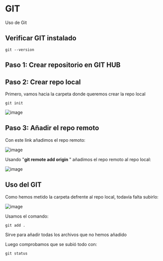 # GIT
Uso de Git

## Verificar GIT instalado

    git --version

## Paso 1: Crear repositorio en GIT HUB

## Paso 2: Crear repo local

Primero, vamos hacia la carpeta donde queremos crear la repo local

    git init

![image](https://github.com/SergioABS-GTICS/GIT/assets/154263057/4625dccd-51c4-4672-b2e6-4577a198560f)

## Paso 3: Añadir el repo remoto

Con este link añadimos el repo remoto:

![image](https://github.com/SergioABS-GTICS/GIT/assets/154263057/4bf8bf79-91ef-4f19-8df8-2417a2d07624)

Usando "**git remote add origin <url>**" añadimos el repo remoto al repo local:

![image](https://github.com/SergioABS-GTICS/GIT/assets/154263057/c43b1092-5b28-4d7d-a191-8b213e27285b)

## Uso del GIT

Como hemos metido la carpeta defrente al repo local, todavía falta subirlo:

![image](https://github.com/SergioABS-GTICS/GIT/assets/154263057/ed69336d-01c6-4e8b-95c6-1456c44353a6)

Usamos el comando:

    git add .

Sirve para añadir todas los archivos que no hemos añadido

Luego comprobamos que se subió todo con:

    git status
